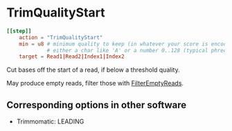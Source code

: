 # TrimQualityStart


```toml
[[step]]
    action = "TrimQualityStart"
    min = u8 # minimum quality to keep (in whatever your score is encoded in)
             # either a char like 'A' or a number 0..128 (typical phred score is 33..75)
    target = Read1|Read2|Index1|Index2
```


Cut bases off the start of a read, if below a threshold quality.

May produce empty reads, filter those with [FilterEmptyReads](../../filter-steps/filterempty).

## Corresponding options in other software 

- Trimmomatic: LEADING
